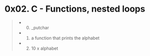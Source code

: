 # **0x02. C - Functions, nested loops**
> * 0. _putchar
> * 1. a function that prints the alphabet
> * 2. 10 x alphabet

